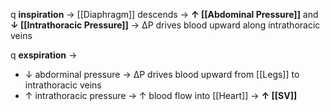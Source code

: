 q **inspiration** → [[Diaphragm]] descends → **↑ [[Abdominal Pressure]]** and **↓ [[Intrathoracic Pressure]]** → ΔP drives blood upward along intrathoracic veins

q **exspiration** → 
- ↓ abdorminal pressure → ΔP drives blood upward from [[Legs]] to intrathoracic veins
- ↑ intrathoracic pressure → ↑ blood flow into [[Heart]] → **↑ [[SV]]**